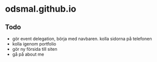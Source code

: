 # odsmal.github.io

## Todo

- gör event delegation, börja med navbaren. kolla sidorna på telefonen
- kolla igenom portfolio
- gör ny försida till siten
- gå på about me
